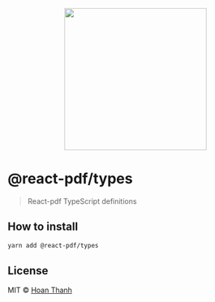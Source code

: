 <p align="center">
  <img src="https://user-images.githubusercontent.com/5600341/27505816-c8bc37aa-587f-11e7-9a86-08a2d081a8b9.png" height="280px">
</p>

# @react-pdf/types

> React-pdf TypeScript definitions

## How to install

```sh
yarn add @react-pdf/types
```

## License

MIT © [Hoan Thanh](http://github.com/lvhoanthanh)
